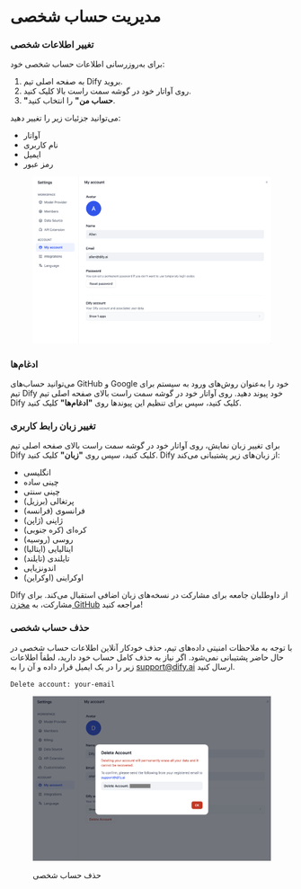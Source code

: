 # مدیریت حساب شخصی

### تغییر اطلاعات شخصی

برای به‌روزرسانی اطلاعات حساب شخصی خود:

1. به صفحه اصلی تیم Dify بروید.
2. روی آواتار خود در گوشه سمت راست بالا کلیک کنید.
3. **"حساب من"** را انتخاب کنید.

می‌توانید جزئیات زیر را تغییر دهید:

* آواتار
* نام کاربری
* ایمیل
* رمز عبور

<figure><img src="../../.gitbook/assets/personal-account-management-01.png" alt=""><figcaption></figcaption></figure>

### ادغام‌ها

می‌توانید حساب‌های GitHub و Google خود را به‌عنوان روش‌های ورود به سیستم برای تیم Dify خود پیوند دهید. روی آواتار خود در گوشه سمت راست بالای صفحه اصلی تیم Dify کلیک کنید، سپس برای تنظیم این پیوندها روی **"ادغام‌ها"** کلیک کنید.

### تغییر زبان رابط کاربری

برای تغییر زبان نمایش، روی آواتار خود در گوشه سمت راست بالای صفحه اصلی تیم Dify کلیک کنید، سپس روی **"زبان"** کلیک کنید. Dify از زبان‌های زیر پشتیبانی می‌کند:

* انگلیسی
* چینی ساده
* چینی سنتی
* پرتغالی (برزیل)
* فرانسوی (فرانسه)
* ژاپنی (ژاپن)
* کره‌ای (کره جنوبی)
* روسی (روسیه)
* ایتالیایی (ایتالیا)
* تایلندی (تایلند)
* اندونزیایی
* اوکراینی (اوکراین)

Dify از داوطلبان جامعه برای مشارکت در نسخه‌های زبان اضافی استقبال می‌کند. برای مشارکت، به [مخزن GitHub](https://github.com/langgenius/dify/blob/main/CONTRIBUTING.md) مراجعه کنید!

### حذف حساب شخصی

با توجه به ملاحظات امنیتی داده‌های تیم، حذف خودکار آنلاین اطلاعات حساب شخصی در حال حاضر پشتیبانی نمی‌شود. اگر نیاز به حذف کامل حساب خود دارید، لطفاً اطلاعات زیر را در یک ایمیل قرار داده و آن را به support@dify.ai ارسال کنید.

```
Delete account: your-email
```

<figure><img src="../../.gitbook/assets/personal-account-management-02.png" alt=""><figcaption><p>حذف حساب شخصی</p></figcaption></figure>
